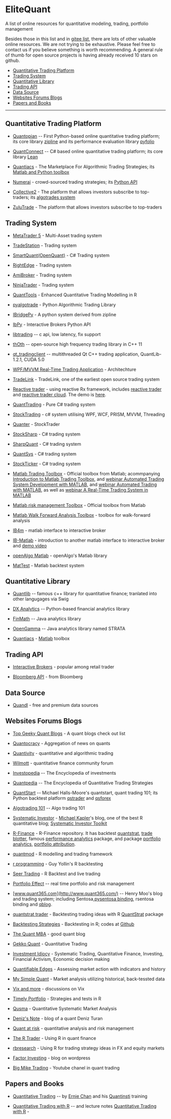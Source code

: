 # EliteQuant
A list of online resources for quantitative modeling, trading, portfolio management 

Besides those in this list and in [gitee list](https://gitee.com/EliteQuant/EliteQuant), there are lots of other valuable online resources. We are not trying to be exhaustive. Please feel free to contact us if you believe something is worth recommending. A general rule of thumb for open source projects is having already received 10 stars on github.

* [Quantitative Trading Platform](#quantitative-trading-platform)
* [Trading System](#trading-system)
* [Quantitative Library](#quantitative-library)
* [Trading API](#trading-api)
* [Data Source](data-source)
* [Websites Forums Blogs](#websites-forums-blogs)
* [Papers and Books](#papers-and-books)

- - -

## Quantitative Trading Platform

* [Quantopian](https://www.quantopian.com/) -- First Python-based online quantitative trading platform; its core library [zipline](https://github.com/quantopian/zipline) and its performance evaluation library [pyfolio](https://github.com/quantopian/pyfolio)

* [QuantConnect](https://www.quantconnect.com/) -- C# based online quantitative trading platform; its core library [Lean](https://github.com/QuantConnect/Lean)

* [Quantiacs](https://www.quantiacs.com/) - The Marketplace For Algorithmic Trading Strategies; its [Matlab and Python toolbox](https://github.com/Quantiacs)

* [Numerai](https://numer.ai/) - crowd-sourced trading strategies; its [Python API](https://github.com/numerai/NumerAPI)

* [Collective2](https://trade.collective2.com/) - The platform that allows investors subscribe to top-traders; its [algotrades system](http://www.algotrades.net/)

* [ZuluTrade](https://trade.collective2.com/) - The platform that allows investors subscribe to top-traders

## Trading System

* [MetaTrader 5](https://www.metatrader5.com/) - Multi-Asset trading system

* [TradeStation](https://www.tradestation.com/) - Trading system

* [SmartQuant(OpenQuant)](http://www.smartquant.com/) - C# Trading system

* [RightEdge](http://www.rightedgesystems.com/) - Trading system

* [AmiBroker](https://www.amibroker.com/) - Trading system

* [NinjaTrader](http://ninjatrader.com/) - Trading system

* [QuantTools](https://quanttools.bitbucket.io/) - Enhanced Quantitative Trading Modelling in R

* [pyalgotrade](https://github.com/gbeced/pyalgotrade)  - Python Algorithmic Trading Library

* [IBridgePy](http://www.ibridgepy.com/)  - A python system derived from zipline

* [IbPy](https://github.com/blampe/IbPy)  - Interactive Brokers Python API

* [libtrading](https://github.com/libtrading/libtrading) -- c api, low latency, fix support

* [thOth](https://github.com/vermosen/thOth) -- open-source high frequency trading library in C++ 11

* [qt_tradingclient](https://github.com/spinlockirqsave/qt_tradingclient_1) -- multithreaded Qt C++ trading application, QuantLib-1.2.1, CUDA 5.0

* [WPF/MVVM Real-Time Trading Application](https://www.codeproject.com/Articles/326641/WPF-MVVM-Real-Time-Trading-Application)  - Architechture

* [TradeLink](https://github.com/pracplayopen/core)  - TradeLink, one of the earliest open source trading system

* [Reactive trader](https://github.com/AdaptiveConsulting)  - using reactive Rx framework, includes [reactive trader](https://github.com/AdaptiveConsulting/ReactiveTrader) and [reactive trader cloud](https://github.com/AdaptiveConsulting/ReactiveTraderCloud). The demo is [here](https://web-demo.adaptivecluster.com/).

* [QuantTrading](https://github.com/letianzj/QuantTrading)  - Pure C# trading system

* [StockTrading](https://github.com/houmie/StockTrading)  - c# system utilising WPF, WCF, PRISM, MVVM, Threading

* [Quanter](https://github.com/dengguoyu/quanter)  - StockTrader

* [StockSharp](https://github.com/StockSharp/StockSharp)  - C# trading system

* [SharpQuant](https://github.com/smartquant/SharpQuant.QuantStudio)  - C# trading system

* [QuantSys](https://github.com/exl3/QuantSys)  - C# trading system

* [StockTicker](https://github.com/danielmarbach/StockTicker)  - C# trading system

* [Matlab Trading Toolbox](https://www.mathworks.com/products/trading.html)  - Official toolbox from Matlab; acommpanying [Introduction to Matlab Trading Toolbox](https://www.mathworks.com/matlabcentral/fileexchange/52588-automated-trading-system-development-with-matlab?focused=5253184&tab=example), and [webinar Automated Trading System Development with MATLAB](https://www.mathworks.com/videos/automated-trading-system-development-with-matlab-106851.html), and [webinar Automated Trading with MATLAB](https://www.mathworks.com/videos/automated-trading-with-matlab-81911.html), as well as [webinar A Real-Time Trading System in MATLAB](https://www.mathworks.com/videos/a-real-time-trading-system-in-matlab-92900.html)

* [Matlab risk management Toolbox](https://www.mathworks.com/products/risk-management.htmll)  - Official toolbox from Matlab

* [Matlab Walk Forward Analysis Toolbox](http://wfatoolbox.com/)  - toolbox for walk-forward analysis

* [IB4m](https://github.com/softwarespartan/IB4m)  - matlab interface to interactive broker

* [IB-Matlab](http://undocumentedmatlab.com/ib-matlab/)  - introduction to another matlab interface to interactive broker and [demo video](http://undocumentedmatlab.com/ib-matlab/real-time-trading-system-demo)

* [openAlgo Matlab](https://github.com/mtompkins/openAlgo/tree/master/Matlab)  - openAlgo's Matlab library

* [MatTest](MatTest)  - Matlab backtest system

## Quantitative Library

* [Quantlib](http://quantlib.org) -- famous c++ library for quantitative finance; tranlated into other langugages via Swig

* [DX Analytics](http://dx-analytics.com/) -- Python-based financial analytics library

* [FinMath](http://finmath.net/) -- Java analytics library

* [OpenGamma](http://www.opengamma.com/) -- Java analytics library named STRATA

* [Quantiacs](https://github.com/Quantiacs) - [Matlab](https://github.com/Quantiacs/quantiacs-matlab) toolbox

## Trading API

* [Interactive Brokers](https://www.interactivebrokers.com) - popular among retail trader

* [Bloomberg API](https://www.bloomberg.com/professional/support/api-library/)  - from Bloomberg

## Data Source

* [Quandl](https://www.quandl.com/) - free and premium data sources

## Websites Forums Blogs

* [Top Geeky Quant Blogs](https://alphaarchitect.com/2014/10/13/top-geeky-quant-blogs/#.VECOwfldV8E) - A quant blogs check out list

* [Quantocracy](http://quantocracy.com/) - Aggregation of news on quants

* [Quantivity](http://quantocracy.com/) - quantitative and algorithmic trading

* [Wilmott](https://www.wilmott.com/) - quantitative finance community forum

* [Investopedia](https://www.investopedia.com/) -- The Encyclopedia of investments

* [Quantpedia](https://www.quantpedia.com/) -- The Encyclopedia of Quantitative Trading Strategies

* [QuantStart](https://www.quantstart.com/) -- Michael Halls-Moore's quantstart, quant trading 101; its Python backtest platform [qstrader](https://github.com/mhallsmoore/qstrader) and [qsforex](https://github.com/mhallsmoore/qsforex)

* [Algotrading 101](https://algotrading101.com/) -- Algo trading 101

* [Systematic Investor](https://systematicinvestor.wordpress.com/) -  [Michael Kapler](https://www.linkedin.com/in/michael-kapler-mmf-cfa-92a1a02/?ppe=1)'s blog, one of the best R quantitative blog; [Systematic Investor Toolkit](https://github.com/systematicinvestor/SIT)

* [R-Finance](https://github.com/R-Finance) - R-Finance repository. It has backtest [quantstrat](https://github.com/R-Finance/quantstrat), [trade blotter](https://github.com/R-Finance/blotter), famous [performance analytics](https://github.com/R-Finance/PerformanceAnalytics) package, and package [portfolio analytics](https://github.com/R-Finance/PortfolioAnalytics), [portfolio attribution](https://github.com/R-Finance/PortfolioAttribution).

* [quantmod](http://www.quantmod.com/) - R modelling and trading framework

* [r programming](http://www.r-programming.org/papers) - Guy Yollin's R backtesting

* [Seer Trading](http://www.seertrading.com) - R Backtest and live trading

* [Portfolio Effect](https://www.portfolioeffect.com/) -- real time portfolio and risk management

* [www.quant365.com](http://www.quant365.com/) -- Henry Moo's blog and trading system; including Sentosa,[pysentosa binding](https://github.com/henrywoo/pysentosa), rsentosa binding and [qblog](https://github.com/henrywoo/qblog).

* [quantstrat trader](https://quantstrattrader.wordpress.com/) - Backtesting trading ideas with R [QuantStrat](https://github.com/R-Finance/quantstrat) package

* [Backtesting Strategies](https://timtrice.github.io/backtesting-strategies/) - Backtesting in R; codes at [Github](https://github.com/timtrice/backtesting-strategies)

* [The Quant MBA](https://thequantmba.wordpress.com/) - good quant blog

* [Gekko Quant](http://gekkoquant.com/) - Quantitative Trading

* [Investment Idiocy](https://qoppac.blogspot.co.uk/) - Systematic Trading, Quantitative Finance, Investing, Financial Activism, Economic decision making

* [Quantifiable Edges](http://quantifiableedges.blogspot.com/) - Assessing market action with indicators and history

* [My Simple Quant](http://mysimplequant.blogspot.com/) - Market analysis utilizing historical, back-tessted data

* [Vix and more](http://vixandmore.blogspot.com/) - discussions on Vix

* [Timely Portfolio](http://timelyportfolio.blogspot.com/) - Strategies and tests in R

* [Qusma](http://qusma.com/) - Quantitative Systematic Market Analysis

* [Deniz's Note](http://denizstij.blogspot.com/) - blog of a quant Deniz Turan

* [Quant at risk](http://www.quantatrisk.com/) - quantitative analysis and risk management

* [The R Trader](http://www.thertrader.com/) - Using R in quant finance

* [rbresearch](https://rbresearch.wordpress.com/) - Using R for trading strategy ideas in FX and equity 
markets

* [Factor Investing](https://factorinvestingtutorial.wordpress.com/) - blog on wordpress

* [Big Mike Trading](https://www.youtube.com/user/BigMikeTrading/videos) - Youtube chanel in quant trading

## Papers and Books

* [Quantitative Trading](https://www.amazon.com/Quantitative-Trading-Build-Algorithmic-Business-ebook/dp/B001FA0GGC/ref=as_sl_pc_qf_sp_asin_til?tag=quantitativet-20&linkCode=w00&linkId=I77Y2AV4YZVRZFN7&creativeASIN=B001FA0GGC) -- by [Ernie Chan](http://epchan.blogspot.com/) and his [Quantinsti](https://quantra.quantinsti.com/) training

* [Quantitative Trading with R](https://www.amazon.com/Quantitative-Trading-Understanding-Mathematical-Computational/dp/1137354070/ref=as_sl_pc_tf_til?tag=boucom-20&linkCode=w00&linkId=VMLBWHSVLMYG5K7T&creativeASIN=1137354070) -- and lecture notes [Quantitative Trading with R](http://www.rfortraders.com/) - 